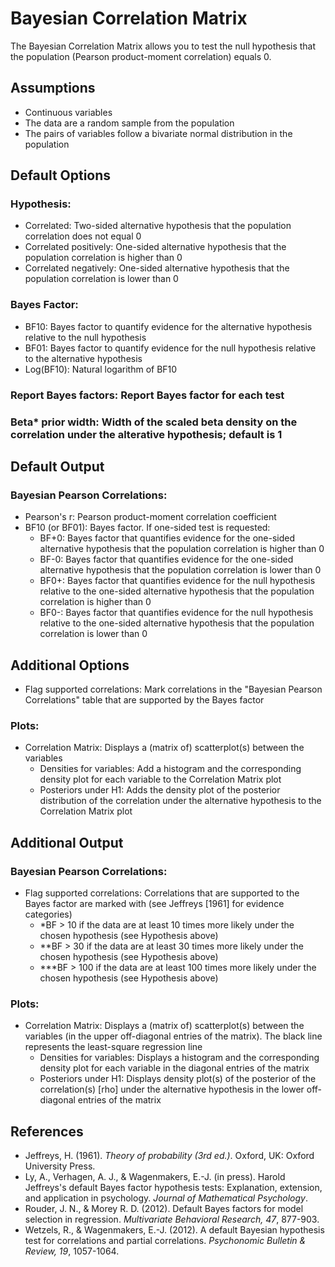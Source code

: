 Bayesian Correlation Matrix
==========================

The Bayesian Correlation Matrix allows you to test the null hypothesis that the population (Pearson product-moment correlation) equals 0.

Assumptions
-----------
- Continuous variables
- The data are a random sample from the population
- The pairs of variables follow a bivariate normal distribution in the population

Default Options
-------
### Hypothesis:
- Correlated: Two-sided alternative hypothesis that the population correlation does not equal 0 
- Correlated positively: One-sided alternative hypothesis that the population correlation is higher than 0
- Correlated negatively: One-sided alternative hypothesis that the population correlation is lower than 0

### Bayes Factor:
- BF10: Bayes factor to quantify evidence for the alternative hypothesis relative to the null hypothesis
- BF01: Bayes factor to quantify evidence for the null hypothesis relative to the alternative hypothesis
- Log(BF10): Natural logarithm of BF10

### Report Bayes factors: Report Bayes factor for each test

### Beta* prior width: Width of the scaled beta density on the correlation under the alterative hypothesis; default is 1

Default Output
-------
### Bayesian Pearson Correlations:
- Pearson's r: Pearson product-moment correlation coefficient
- BF10 (or BF01): Bayes factor. If one-sided test is requested: 
  - BF+0: Bayes factor that quantifies evidence for the one-sided alternative hypothesis that the population correlation is higher than 0
  - BF-0: Bayes factor that quantifies evidence for the one-sided alternative hypothesis that the population correlation is lower than 0
  - BF0+: Bayes factor that quantifies evidence for the null hypothesis relative to the one-sided alternative hypothesis that the population correlation is higher than 0
  - BF0-: Bayes factor that quantifies evidence for the null hypothesis relative to the one-sided alternative hypothesis that the population correlation is lower than 0

Additional Options
-------
- Flag supported correlations: Mark correlations in the "Bayesian Pearson Correlations" table that are supported by the Bayes factor

### Plots:
  - Correlation Matrix: Displays a (matrix of) scatterplot(s) between the variables
    - Densities for variables: Add a histogram and the corresponding density plot for each variable to the Correlation Matrix plot
    - Posteriors under H1: Adds the density plot of the posterior distribution of the correlation under the alternative hypothesis to the Correlation Matrix plot

Additional Output
-------
### Bayesian Pearson Correlations:
- Flag supported correlations: Correlations that are supported to the Bayes factor are marked with (see Jeffreys [1961] for evidence categories)
  - *BF > 10 if the data are at least 10 times more likely under the chosen hypothesis (see Hypothesis above)
  - **BF > 30 if the data are at least 30 times more likely under the chosen hypothesis (see Hypothesis above)
  - ***BF > 100 if the data are at least 100 times more likely under the chosen hypothesis (see Hypothesis above)

### Plots:
- Correlation Matrix: Displays a (matrix of) scatterplot(s) between the variables (in the upper off-diagonal entries of the matrix). The black line represents the least-square regression line
    - Densities for variables: Displays a histogram and the corresponding density plot for each variable in the diagonal entries of the matrix
    - Posteriors under H1: Displays density plot(s) of the posterior of the correlation(s) [rho] under the alternative hypothesis in the lower off-diagonal entries of the
    matrix
      
References
-------
- Jeffreys, H. (1961). *Theory of probability (3rd ed.)*. Oxford, UK: Oxford University Press.
- Ly, A., Verhagen, A. J., & Wagenmakers, E.-J. (in press). Harold Jeffreys's default Bayes factor hypothesis tests: Explanation, extension, and application in psychology. *Journal of Mathematical Psychology*.
- Rouder, J. N., & Morey R. D. (2012). Default Bayes factors for model selection in regression. *Multivariate Behavioral Research, 47*, 877-903.
- Wetzels, R., & Wagenmakers, E.-J. (2012). A default Bayesian hypothesis test for correlations and partial correlations. *Psychonomic Bulletin & Review, 19*, 1057-1064.











